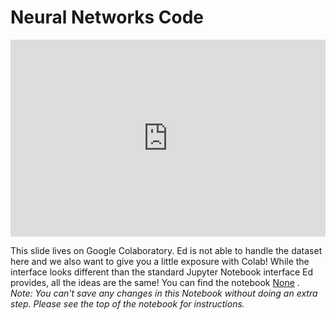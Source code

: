 # Neural Networks Code


<div style="position: relative; padding-bottom: 62.5%; height: 0;">
    <iframe src="https://www.loom.com/embed/b64e83298d2c411ebcde5c87175ff098" frameborder="0" webkitallowfullscreen mozallowfullscreen allowfullscreen style="position: absolute; top: 0; left: 0; width: 100%; height: 100%;"></iframe>
</div>

This slide lives on Google Colaboratory. Ed is not able to handle the dataset here and we also want to give you a little exposure with Colab! While the interface looks different than the standard Jupyter Notebook interface Ed provides, all the ideas are the same! You can find the notebook [None](https://colab.research.google.com/drive/1wFQbzHXEr1uBW6AYycWdRdvbcq4XwpZy#forceEdit=true&sandboxMode=true) .  
*Note: You can't save any changes in this Notebook without doing an extra step. Please see the top of the notebook for instructions.*   
 
